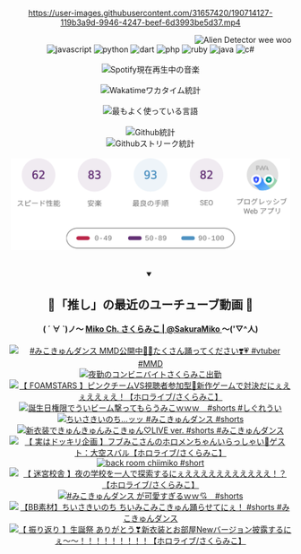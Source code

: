 <!-- START: HERO IMAGE GIF ////////// ////////// ////////// -->
<!-- <img src="@/../assets/img/gaming/ghost-of-tsushima.gif" width="100%"  alt="nellyXinwei's Hero Gif Image"/> -->
<!-- END: HERO IMAGE GIF ////////// ////////// ////////// -->

<div align="center" >  
  
<!-- START:ワンピース 第1015話「ルフィはRED ROCを使う」 -->
<https://user-images.githubusercontent.com/31657420/190714127-119b3a9d-9946-4247-beef-6d3993be5d37.mp4>
<!-- END:ワンピース 第1015話「ルフィはRED ROCを使う」 -->

<!-- START:VISITOR COUNTER -->
<div width="100%" align="right">
<img src="https://komarev.com/ghpvc/?username=nellyXinwei&label=🛸&color=grey&style=for-the-badge&labelcolor=ffffff" alt="Alien Detector wee woo"/>
</div>
<!-- END:VISITOR COUNTER -->

<!-- START: PROGRAMMING LANGUAGES -->
<!-- 色彩 Color Scheme:
#961E3A, #8A0D42, #5A0640, #4F265E, #2B355A, #3E759B, #CC4246,
#BB2649, #AD1052, #700750, #633075, #364270, #4E92C2, #FF5357
Sauce: https://www.webcreatorbox.com/inspiration/pantone-2023
-->

<img src="https://img.shields.io/badge/javascript%20-%23BB2649.svg?&style=for-the-badge&logo=javascript&logoColor=white&labelColor=961E3A" alt="javascript"/>
<img src="https://img.shields.io/badge/python%20-%23AD1052.svg?&style=for-the-badge&logo=python&logoColor=white&labelColor=8A0D42" alt="python" />
<img src="https://img.shields.io/badge/dart%20-%23700750.svg?&style=for-the-badge&logo=dart&logoColor=white&labelColor=5A0640" alt="dart"/>
<img src="https://img.shields.io/badge/php%20-%23633075.svg?&style=for-the-badge&logo=php&logoColor=white&labelColor=4F265E" alt="php"/>
<img src="https://img.shields.io/badge/ruby%20-%23364270.svg?&style=for-the-badge&logo=ruby&logoColor=white&labelColor=2B355A" alt="ruby"/>
<img src="https://img.shields.io/badge/java%20-%234E92C2.svg?&style=for-the-badge&logo=openjdk&logoColor=white&labelColor=3E759B" alt="java"/>
<img src="https://img.shields.io/badge/c%23-%23FF5357.svg?style=for-the-badge&logo=c-sharp&logoColor=white&labelColor=CC4246" alt="c#"/>  
<!-- END: PROGRAMMING LANGUAGES -->

<br>
<br>

<!-- START: MUSIC STATUS -->
  <!-- <a href="https://newojima-gsrs-20220114.vercel.app/api/now-playing?open">
    <img src="https://newojima-gsrs-20220114.vercel.app/api/now-playing" alt="Spotify現在再生中の音楽">
  </a> -->
  <img src="https://newojima-grss-20230114.vercel.app/api/spotify?border_color=transparent" alt="Spotify現在再生中の音楽" width="280px">
<!-- END: MUSIC STATUS -->

<br>
<br>

<!-- START: GITHUB STATUS -->
<!-- 色彩 Color Scheme:  #BB2649, #AD1052, #700750, #633075 -->
<img align="center" src="https://newojima-grs-20230109.vercel.app/api/wakatime?username=newojima&layout=compact&langs_count=10&locale=ja&hide_title=false&title_color=fff&hide_border=true&text_color=fff&bg_color=BB2649,BB2649,633075,633075&hide=other,css,html,bash,xml,git%20config,makefile,properties,yaml,markdown,text,json,jsx" alt="Wakatimeワカタイム統計" width="500px"/>

<br>
<br>

<!-- 色彩 Color Scheme:  #633075, #364270, #4E92C2 -->
  <img align="center" src="https://newojima-grs-20230109.vercel.app/api/top-langs?username=newojima&layout=compact&text_color=fff&icon_color=fff&hide_border=true&&locale=ja&hide_title=false&title_color=fff&include_all_commits=true&card_width=445&langs_count=11&hide=c%23,powershell,shaderlab,hlsl,makefile,jupyter%20notebook,python,html,css,shell,batchfile,less,liquid,hack,scss&bg_color=4F265E,633075,4E92C2" alt="最もよく使っている言語" width="500px"/>

<br>
<br>

<!-- 色彩 Color Scheme:  #4E92C2, #FF5357 -->
  <img align="center" src="https://newojima-grs-20230109.vercel.app/api?username=newojima&rank_icon=github&show_icons=true&&locale=ja&title_color=fff&text_color=fff&icon_color=fff&hide_border=true&hide_title=false&count_private=true&include_all_commits=true&card_width=495&disable_animations=true&bg_color=4E92C2,4E92C2,FF5357" alt="Github統計" width="500px"/>

<br>

<img align="center" src="https://streak-stats.demolab.com?user=newojima&theme=dark&hide_border=true&locale=ja&ring=BB2649&stroke=222222&background=151515&sideLabels=BB2649&currStreakLabel=ffffff&border=BB2649&fire=FF5357&currStreakNum=ffffff&sideNums=FF5357&dates=ffffff" alt="Githubストリーク統計" width="500px"/>

<br>
<br>

  <img align="center" width="500px" src="@/../assets/img/page-insights.svg" alt="Githubページの洞察"/>
  
</div>
<!-- END: GITHUB STATUS -->

<br>
<br>

<div align="center">
<details open>
  <summary>

  </summary>

  <h2 align="center">🌸「推し」の最近のユーチューブ動画 🌸</h2>
  <h4>
  ( ´ ∀ `)ノ～ 
  <a href="https://www.youtube.com/@SakuraMiko">Miko Ch. さくらみこ | @SakuraMiko
  </a>
   ～('▽^人)
  </h4>

  <!-- BEGIN YOUTUBE-CARDS -->
<a href="https://www.youtube.com/watch?v=TWOK_MzrwMM"><img src="https://ytcards.demolab.com/?id=TWOK_MzrwMM&title=%23%E3%81%BF%E3%81%93%E3%81%8D%E3%82%85%E3%82%93%E3%83%80%E3%83%B3%E3%82%B9+MMD%E5%85%AC%E9%96%8B%E4%B8%AD%F0%9F%AB%B6%F0%9F%8F%BB%E3%81%9F%E3%81%8F%E3%81%95%E3%82%93%E8%B8%8A%E3%81%A3%E3%81%A6%E3%81%8F%E3%81%A0%E3%81%95%E3%81%84%E2%9D%A3%EF%B8%8F%F0%9F%92%97+%23vtuber+%23MMD&lang=ja&timestamp=1710303294&background_color=%230d1117&title_color=%23ffffff&stats_color=%23dedede&max_title_lines=1&width=187&border_radius=5&duration=35" alt="#みこきゅんダンス MMD公開中🫶🏻たくさん踊ってください❣️💗 #vtuber #MMD" title="#みこきゅんダンス MMD公開中🫶🏻たくさん踊ってください❣️💗 #vtuber #MMD"></a>
<a href="https://www.youtube.com/watch?v=MhjdTURbFC0"><img src="https://ytcards.demolab.com/?id=MhjdTURbFC0&title=%E5%A4%9C%E5%8B%A4%E3%81%AE%E3%82%B3%E3%83%B3%E3%83%93%E3%83%8B%E3%83%90%E3%82%A4%E3%83%88%E3%81%95%E3%81%8F%E3%82%89%E3%81%BF%E3%81%93%E5%87%BA%E5%8B%A4&lang=ja&timestamp=1710258960&background_color=%230d1117&title_color=%23ffffff&stats_color=%23dedede&max_title_lines=1&width=187&border_radius=5&duration=8175" alt="夜勤のコンビニバイトさくらみこ出勤" title="夜勤のコンビニバイトさくらみこ出勤"></a>
<a href="https://www.youtube.com/watch?v=0MGlCIcD_UE"><img src="https://ytcards.demolab.com/?id=0MGlCIcD_UE&title=%E3%80%90+FOAMSTARS+%E3%80%91%E3%83%94%E3%83%B3%E3%82%AF%E3%83%81%E3%83%BC%E3%83%A0VS%E8%A6%96%E8%81%B4%E8%80%85%E5%8F%82%E5%8A%A0%E5%9E%8B%F0%9F%8C%9F%E6%96%B0%E4%BD%9C%E3%82%B2%E3%83%BC%E3%83%A0%E3%81%A7%E5%AF%BE%E6%B1%BA%E3%81%A0%E3%81%AB%E3%81%87%E3%81%88%E3%81%87%E3%81%88%E3%81%88%E3%81%87%E3%81%88%EF%BC%81%E3%80%90%E3%83%9B%E3%83%AD%E3%83%A9%E3%82%A4%E3%83%96%2F%E3%81%95%E3%81%8F%E3%82%89%E3%81%BF%E3%81%93%E3%80%91&lang=ja&timestamp=1710244505&background_color=%230d1117&title_color=%23ffffff&stats_color=%23dedede&max_title_lines=1&width=187&border_radius=5&duration=5547" alt="【 FOAMSTARS 】ピンクチームVS視聴者参加型🌟新作ゲームで対決だにぇえぇええぇえ！【ホロライブ/さくらみこ】" title="【 FOAMSTARS 】ピンクチームVS視聴者参加型🌟新作ゲームで対決だにぇえぇええぇえ！【ホロライブ/さくらみこ】"></a>
<a href="https://www.youtube.com/watch?v=jn090OldXsg"><img src="https://ytcards.demolab.com/?id=jn090OldXsg&title=%E8%AA%95%E7%94%9F%E6%97%A5%E6%A8%A9%E9%99%90%E3%81%A7%E3%81%86%E3%81%84%E3%83%93%E3%83%BC%E3%83%A0%E6%92%83%E3%81%A3%E3%81%A6%E3%82%82%E3%82%89%E3%81%86%E3%81%BF%E3%81%93%EF%BD%97%EF%BD%97%EF%BD%97%E3%80%80%23shorts+%23%E3%81%97%E3%81%90%E3%82%8C%E3%81%86%E3%81%84&lang=ja&timestamp=1710212422&background_color=%230d1117&title_color=%23ffffff&stats_color=%23dedede&max_title_lines=1&width=187&border_radius=5&duration=15" alt="誕生日権限でういビーム撃ってもらうみこｗｗｗ　#shorts #しぐれうい" title="誕生日権限でういビーム撃ってもらうみこｗｗｗ　#shorts #しぐれうい"></a>
<a href="https://www.youtube.com/watch?v=ul6KYgD4ohc"><img src="https://ytcards.demolab.com/?id=ul6KYgD4ohc&title=%E3%81%A1%E3%81%84%E3%81%95%E3%81%8D%E3%81%84%E3%81%AE%E3%81%A1%E2%80%A6%E3%83%83%E3%83%83+%23%E3%81%BF%E3%81%93%E3%81%8D%E3%82%85%E3%82%93%E3%83%80%E3%83%B3%E3%82%B9+%23shorts&lang=ja&timestamp=1710126025&background_color=%230d1117&title_color=%23ffffff&stats_color=%23dedede&max_title_lines=1&width=187&border_radius=5&duration=16" alt="ちいさきいのち…ッッ #みこきゅんダンス #shorts" title="ちいさきいのち…ッッ #みこきゅんダンス #shorts"></a>
<a href="https://www.youtube.com/watch?v=PHxLNdqX_ws"><img src="https://ytcards.demolab.com/?id=PHxLNdqX_ws&title=%E6%96%B0%E8%A1%A3%E8%A3%85%E3%81%A7%E3%81%8D%E3%82%85%E3%82%93%E3%81%8D%E3%82%85%E3%82%93%E3%81%BF%E3%81%93%E3%81%8D%E3%82%85%E3%82%93%E2%99%A1LIVE+ver.+%23shorts+%23%E3%81%BF%E3%81%93%E3%81%8D%E3%82%85%E3%82%93%E3%83%80%E3%83%B3%E3%82%B9&lang=ja&timestamp=1710039611&background_color=%230d1117&title_color=%23ffffff&stats_color=%23dedede&max_title_lines=1&width=187&border_radius=5&duration=28" alt="新衣装できゅんきゅんみこきゅん♡LIVE ver. #shorts #みこきゅんダンス" title="新衣装できゅんきゅんみこきゅん♡LIVE ver. #shorts #みこきゅんダンス"></a>
<a href="https://www.youtube.com/watch?v=q3Tf-7pTMu4"><img src="https://ytcards.demolab.com/?id=q3Tf-7pTMu4&title=%E3%80%90+%E5%AE%9F%E3%81%AF%E3%83%89%E3%83%83%E3%82%AD%E3%83%AA%E4%BC%81%E7%94%BB+%E3%80%91%E3%83%95%E3%83%96%E3%81%BF%E3%81%93%E3%81%95%E3%82%93%E3%81%AE%E3%83%9B%E3%83%AD%E3%83%A1%E3%83%B3%E3%81%A1%E3%82%83%E3%82%93%E3%81%84%E3%82%89%E3%81%A3%E3%81%97%E3%82%83%E3%81%84%F0%9F%92%90%E3%82%B2%E3%82%B9%E3%83%88%EF%BC%9A%E5%A4%A7%E7%A9%BA%E3%82%B9%E3%83%90%E3%83%AB%E3%80%90%E3%83%9B%E3%83%AD%E3%83%A9%E3%82%A4%E3%83%96%2F%E3%81%95%E3%81%8F%E3%82%89%E3%81%BF%E3%81%93%E3%80%91&lang=ja&timestamp=1709986470&background_color=%230d1117&title_color=%23ffffff&stats_color=%23dedede&max_title_lines=1&width=187&border_radius=5&duration=3989" alt="【 実はドッキリ企画 】フブみこさんのホロメンちゃんいらっしゃい💐ゲスト：大空スバル【ホロライブ/さくらみこ】" title="【 実はドッキリ企画 】フブみこさんのホロメンちゃんいらっしゃい💐ゲスト：大空スバル【ホロライブ/さくらみこ】"></a>
<a href="https://www.youtube.com/watch?v=5CUvmJLBWlQ"><img src="https://ytcards.demolab.com/?id=5CUvmJLBWlQ&title=back+room+chiimiko+%23short&lang=ja&timestamp=1709962169&background_color=%230d1117&title_color=%23ffffff&stats_color=%23dedede&max_title_lines=1&width=187&border_radius=5&duration=10" alt="back room chiimiko #short" title="back room chiimiko #short"></a>
<a href="https://www.youtube.com/watch?v=62c-foYGriU"><img src="https://ytcards.demolab.com/?id=62c-foYGriU&title=%E3%80%90+%E8%BF%B7%E5%AE%AE%E6%A0%A1%E8%88%8E+%E3%80%91%E5%A4%9C%E3%81%AE%E5%AD%A6%E6%A0%A1%E3%82%92%E4%B8%80%E4%BA%BA%E3%81%A7%E6%8E%A2%E7%B4%A2%E3%81%99%E3%82%8B%E3%81%AB%E3%81%87%E3%81%88%E3%81%88%E3%81%88%E3%81%88%E3%81%88%E3%81%88%E3%81%88%E3%81%88%E3%81%88%E3%81%88%E3%81%88%EF%BC%81%EF%BC%9F%E3%80%90%E3%83%9B%E3%83%AD%E3%83%A9%E3%82%A4%E3%83%96%2F%E3%81%95%E3%81%8F%E3%82%89%E3%81%BF%E3%81%93%E3%80%91&lang=ja&timestamp=1709915118&background_color=%230d1117&title_color=%23ffffff&stats_color=%23dedede&max_title_lines=1&width=187&border_radius=5&duration=14889" alt="【 迷宮校舎 】夜の学校を一人で探索するにぇえええええええええええ！？【ホロライブ/さくらみこ】" title="【 迷宮校舎 】夜の学校を一人で探索するにぇえええええええええええ！？【ホロライブ/さくらみこ】"></a>
<a href="https://www.youtube.com/watch?v=NqowWuAAXR4"><img src="https://ytcards.demolab.com/?id=NqowWuAAXR4&title=%23%E3%81%BF%E3%81%93%E3%81%8D%E3%82%85%E3%82%93%E3%83%80%E3%83%B3%E3%82%B9+%E3%81%8C%E5%8F%AF%E6%84%9B%E3%81%99%E3%81%8E%E3%82%8B%EF%BD%97%EF%BD%97%F0%9F%92%98%E3%80%80%23shorts&lang=ja&timestamp=1709892720&background_color=%230d1117&title_color=%23ffffff&stats_color=%23dedede&max_title_lines=1&width=187&border_radius=5&duration=27" alt="#みこきゅんダンス が可愛すぎるｗｗ💘　#shorts" title="#みこきゅんダンス が可愛すぎるｗｗ💘　#shorts"></a>
<a href="https://www.youtube.com/watch?v=tmhp9IMDMks"><img src="https://ytcards.demolab.com/?id=tmhp9IMDMks&title=%E3%80%90BB%E7%B4%A0%E6%9D%90%E3%80%91%E3%81%A1%E3%81%84%E3%81%95%E3%81%8D%E3%81%84%E3%81%AE%E3%81%A1+%E3%81%A1%E3%81%84%E3%81%BF%E3%81%93%E3%81%BF%E3%81%93%E3%81%8D%E3%82%85%E3%82%93%E8%B8%8A%E3%82%89%E3%81%9B%E3%81%A6%E3%81%AB%E3%81%87%EF%BC%81+%23shorts+%23%E3%81%BF%E3%81%93%E3%81%8D%E3%82%85%E3%82%93%E3%83%80%E3%83%B3%E3%82%B9&lang=ja&timestamp=1709781220&background_color=%230d1117&title_color=%23ffffff&stats_color=%23dedede&max_title_lines=1&width=187&border_radius=5&duration=12" alt="【BB素材】ちいさきいのち ちいみこみこきゅん踊らせてにぇ！ #shorts #みこきゅんダンス" title="【BB素材】ちいさきいのち ちいみこみこきゅん踊らせてにぇ！ #shorts #みこきゅんダンス"></a>
<a href="https://www.youtube.com/watch?v=-WACbLhNCJc"><img src="https://ytcards.demolab.com/?id=-WACbLhNCJc&title=%E3%80%90+%E6%8C%AF%E3%82%8A%E8%BF%94%E3%82%8A+%E3%80%91%E7%94%9F%E8%AA%95%E7%A5%AD+%E3%81%82%E3%82%8A%E3%81%8C%E3%81%A8%E3%81%86%E2%9D%A3%E6%96%B0%E8%A1%A3%E8%A3%85%E3%81%A8%E3%81%8A%E9%83%A8%E5%B1%8BNew%E3%83%90%E3%83%BC%E3%82%B8%E3%83%A7%E3%83%B3%E6%8A%AB%E9%9C%B2%E3%81%99%E3%82%8B%E3%81%AB%E3%81%87%EF%BD%9E%EF%BD%9E%EF%BC%81%EF%BC%81%EF%BC%81%EF%BC%81%EF%BC%81%EF%BC%81%EF%BC%81%EF%BC%81%EF%BC%81%E3%80%90%E3%83%9B%E3%83%AD%E3%83%A9%E3%82%A4%E3%83%96%2F%E3%81%95%E3%81%8F%E3%82%89%E3%81%BF%E3%81%93%E3%80%91&lang=ja&timestamp=1709742347&background_color=%230d1117&title_color=%23ffffff&stats_color=%23dedede&max_title_lines=1&width=187&border_radius=5&duration=11389" alt="【 振り返り 】生誕祭 ありがとう❣新衣装とお部屋Newバージョン披露するにぇ～～！！！！！！！！！【ホロライブ/さくらみこ】" title="【 振り返り 】生誕祭 ありがとう❣新衣装とお部屋Newバージョン披露するにぇ～～！！！！！！！！！【ホロライブ/さくらみこ】"></a>
<!-- END YOUTUBE-CARDS -->

</div>
  
</details>
